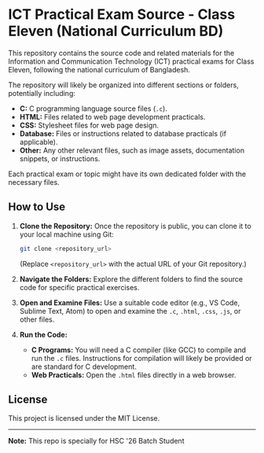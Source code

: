 # ICT Practical Exam Source - Class Eleven (National Curriculum BD)

This repository contains the source code and related materials for the Information and Communication Technology (ICT) practical exams for Class Eleven, following the national curriculum of Bangladesh.

The repository will likely be organized into different sections or folders, potentially including:

* **C:** C programming language source files (`.c`).
* **HTML:** Files related to web page development practicals.
* **CSS:** Stylesheet files for web page design.
* **Database:** Files or instructions related to database practicals (if applicable).
* **Other:** Any other relevant files, such as image assets, documentation snippets, or instructions.

Each practical exam or topic might have its own dedicated folder with the necessary files.

## How to Use

1.  **Clone the Repository:** Once the repository is public, you can clone it to your local machine using Git:
    ```bash
    git clone <repository_url>
    ```
    (Replace `<repository_url>` with the actual URL of your Git repository.)

2.  **Navigate the Folders:** Explore the different folders to find the source code for specific practical exercises.

3.  **Open and Examine Files:** Use a suitable code editor (e.g., VS Code, Sublime Text, Atom) to open and examine the `.c`, `.html`, `.css`, `.js`, or other files.

4.  **Run the Code:**
    * **C Programs:** You will need a C compiler (like GCC) to compile and run the `.c` files. Instructions for compilation will likely be provided or are standard for C development.
    * **Web Practicals:** Open the `.html` files directly in a web browser.

## License

This project is licensed under the MIT License.

---
**Note:** This repo is specially for HSC '26 Batch Student
